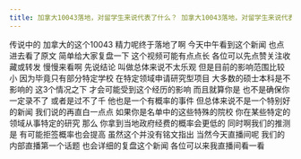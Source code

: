 ```yaml
---
title: 加拿大10043落地，对留学生来说代表了什么？ 加拿大10043落地，对留学生来说代表了什么？留学是否会更难来听超哥详细解读
---
```

传说中的
加拿大的这个10043
精力呢终于落地了啊
今天中午看到这个新闻
也点进去看了原文
简单给大家复盘一下
这个视频可能有点点长
各位可以先点赞关注收藏或转发
慢慢来看啊
先说结论
叫做总体来说不太乐观
但是目前的影响范围比较小
因为毕竟只有部分特定学校
在特定领域申请研究型项目
大多数的硕士本科是不影响的
这3个情况之下
才会可能受到这个经历的影响
而且就算你是
也不是确保你一定录不了
或者是过不了千
他也是一个有概率的事件
但总体来说不是一个特别好的新闻
我们说的再直白一点点
如果你是名单中的这些特殊的院校
你在某些特定的领域从事特定的研究
那么
你拿到当地政府经费的概率会更低的
同时啊我们的推测是
有可能拒签概率也会提高
虽然这个并没有铭文指出
当然今天直播间呢
我们的内部直播第一个话题
也会详细的复盘这个新闻
各位可以来我直播间看一看
